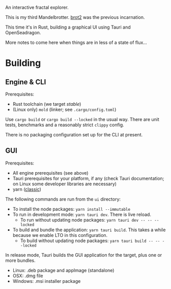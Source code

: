 An interactive fractal explorer.

This is my third Mandelbrotter.
[brot2](https://github.com/crazyscot/brot2) was the previous incarnation.

This time it's in Rust, building a graphical UI using Tauri and OpenSeadragon.

More notes to come here when things are in less of a state of flux...

# Building

## Engine & CLI

Prerequisites:
* Rust toolchain (we target _stable_)
* (Linux only) `mold` (linker; see `.cargo/config.toml`)

Use `cargo build` or `cargo build --locked` in the usual way.
There are unit tests, benchmarks and a reasonably strict `clippy` config.

There is no packaging configuration set up for the CLI at present.

## GUI

Prerequisites:
* All engine prerequisites (see above)
* Tauri prerequisites for your platform, if any (check Tauri documentation; on Linux some developer libraries are necessary)
* yarn ([classic](https://classic.yarnpkg.com/lang/en/docs/install/))

The following commands are run from the `ui` directory:

* To install the node packages: `yarn install --immutable`
* To run in development mode: `yarn tauri dev`. There is live reload.
  * To run without updating node packages: `yarn tauri dev -- -- --locked`
* To build and bundle the application: `yarn tauri build`. This takes a while because we enable LTO in this configuration.
  * To build without updating node packages: `yarn tauri build -- -- --locked`

In release mode, Tauri builds the GUI application for the target, plus one or more bundles.
* Linux: .deb package and appImage (standalone)
* OSX: .dmg file
* Windows: .msi installer package
